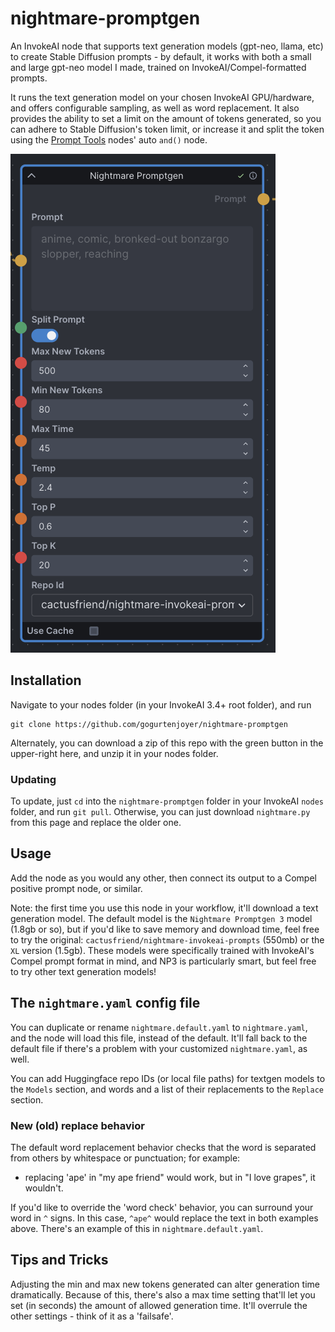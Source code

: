# nightmare-promptgen
An InvokeAI node that supports text generation models (gpt-neo, llama, etc) to create Stable Diffusion prompts - by default, it works with both a small and large gpt-neo model I made, trained on InvokeAI/Compel-formatted prompts.

It runs the text generation model on your chosen InvokeAI GPU/hardware, and offers configurable sampling, as well as word replacement. It also provides the ability to set a limit on the amount of tokens generated, so you can adhere to Stable Diffusion's token limit, or increase it and split the token using the [Prompt Tools](https://github.com/skunkworxdark/prompt-tools) nodes' auto `and()` node.

![a screenshot of the Nightmare Promptgen node interface](/nightmare-promptgen-screenshot.png?raw=true)


## Installation
Navigate to your nodes folder (in your InvokeAI 3.4+ root folder), and run
```
git clone https://github.com/gogurtenjoyer/nightmare-promptgen
```
Alternately, you can download a zip of this repo with the green button in the upper-right here, and unzip it in your nodes folder.

### Updating
To update, just `cd` into the `nightmare-promptgen` folder in your InvokeAI `nodes` folder, and run `git pull`. Otherwise, you can just download `nightmare.py` from this page and replace the older one.

## Usage
Add the node as you would any other, then connect its output to a Compel positive prompt node, or similar.

Note: the first time you use this node in your workflow, it'll download a text generation model.
The default model is the `Nightmare Promptgen 3` model (1.8gb or so), but if you'd like to save memory and download time, feel free to try the original: `cactusfriend/nightmare-invokeai-prompts` (550mb) or the `XL` version (1.5gb). These models were specifically trained with InvokeAI's Compel prompt format in mind, and NP3 is particularly smart, but feel free to try other text generation models!

## The `nightmare.yaml` config file
You can duplicate or rename `nightmare.default.yaml` to `nightmare.yaml`, and the node will load this file, instead of the default. It'll fall back to the default file if there's a problem with your customized `nightmare.yaml`, as well.

You can add Huggingface repo IDs (or local file paths) for textgen models to the `Models` section, and words and a list of their replacements to the `Replace` section.

### New (old) replace behavior
The default word replacement behavior checks that the word is separated from others by whitespace or punctuation; for example:

- replacing 'ape' in "my ape friend" would work, but in "I love grapes", it wouldn't.

If you'd like to override the 'word check' behavior, you can surround your word in `^` signs. In this case, `^ape^` would replace the text in both examples above. There's an example of this in `nightmare.default.yaml`.

## Tips and Tricks

Adjusting the min and max new tokens generated can alter generation time dramatically. Because of this, there's also a max time setting that'll let you set (in seconds) the amount of allowed generation time. It'll overrule the other settings - think of it as a 'failsafe'.
